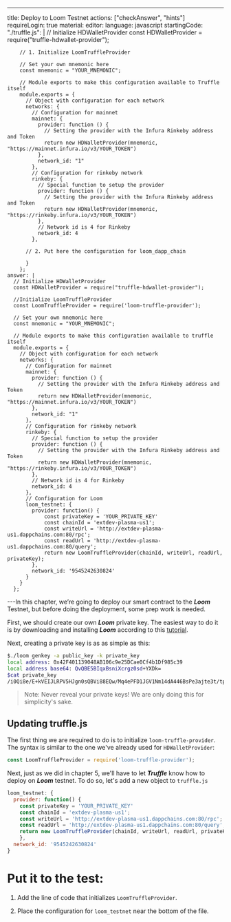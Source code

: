 ---
title: Deploy to Loom Testnet
actions: ["checkAnswer", "hints"]
requireLogin: true
material:
  editor:
    language: javascript
    startingCode:
      "./truffle.js": |
        // Initialize HDWalletProvider
        const HDWalletProvider = require("truffle-hdwallet-provider");

        // 1. Initialize LoomTruffleProvider

        // Set your own mnemonic here
        const mnemonic = "YOUR_MNEMONIC";

        // Module exports to make this configuration available to Truffle itself
        module.exports = {
          // Object with configuration for each network
          networks: {
            // Configuration for mainnet
            mainnet: {
              provider: function () {
                // Setting the provider with the Infura Rinkeby address and Token
                return new HDWalletProvider(mnemonic, "https://mainnet.infura.io/v3/YOUR_TOKEN")
              },
              network_id: "1"
            },
            // Configuration for rinkeby network
            rinkeby: {
              // Special function to setup the provider
              provider: function () {
                // Setting the provider with the Infura Rinkeby address and Token
                return new HDWalletProvider(mnemonic, "https://rinkeby.infura.io/v3/YOUR_TOKEN")
              },
              // Network id is 4 for Rinkeby
              network_id: 4
            },

          // 2. Put here the configuration for loom_dapp_chain

          }
        };
    answer: |
      // Initialize HDWalletProvider
      const HDWalletProvider = require("truffle-hdwallet-provider");

      //Initialize LoomTruffleProvider
      const LoomTruffleProvider = require('loom-truffle-provider');

      // Set your own mnemonic here
      const mnemonic = "YOUR_MNEMONIC";

      // Module exports to make this configuration available to truffle itself
      module.exports = {
        // Object with configuration for each network
        networks: {
          // Configuration for mainnet
          mainnet: {
            provider: function () {
              // Setting the provider with the Infura Rinkeby address and Token
              return new HDWalletProvider(mnemonic, "https://mainnet.infura.io/v3/YOUR_TOKEN")
            },
            network_id: "1"
          },
          // Configuration for rinkeby network
          rinkeby: {
            // Special function to setup the provider
            provider: function () {
              // Setting the provider with the Infura Rinkeby address and Token
              return new HDWalletProvider(mnemonic, "https://rinkeby.infura.io/v3/YOUR_TOKEN")
            },
            // Network id is 4 for Rinkeby
            network_id: 4
          },
          // Configuration for Loom
          loom_testnet: {
            provider: function() {
                const privateKey = 'YOUR_PRIVATE_KEY'
                const chainId = 'extdev-plasma-us1';
                const writeUrl = 'http://extdev-plasma-us1.dappchains.com:80/rpc';
                const readUrl = 'http://extdev-plasma-us1.dappchains.com:80/query';
                return new LoomTruffleProvider(chainId, writeUrl, readUrl, privateKey);
            },
            network_id: '9545242630824'
          }
        }
      };
---In this chapter, we’re going to deploy our smart contract to the **_Loom_**
Testnet, but before doing the deployment, some prep work is needed.

First, we should create our own **_Loom_** private key. The easiest way to do it
is by downloading and installing **_Loom_** according to this
<a href="https://loomx.io/developers/en/basic-install-all.html" target=_blank>tutorial</a>.

Next, creating a private key is as as simple as this:

```bash
$./loom genkey -a public_key -k private_key
local address: 0x42F401139048AB106c9e25DCae0Cf4b1Df985c39
local address base64: QvQBE5BIqxBsniXcrgz0sd+YXDk=
$cat private_key
/i0Qi8e/E+kVEIJLRPV5HJgn0sQBVi88EQw/Mq4ePFD1JGV1Nm14dA446BsPe3ajte3t/tpj7HaHDL84+Ce4Dg==
```

> Note: Never reveal your private keys! We are only doing this for simplicity's
> sake.

## Updating truffle.js

The first thing we are required to do is to initialize `loom-truffle-provider`.
The syntax is similar to the one we've already used for `HDWalletProvider`:

```JavaScript
const LoomTruffleProvider = require('loom-truffle-provider');
```

Next, just as we did in chapter 5, we'll have to let **_Truffle_** know how to
deploy on **_Loom_** testnet. To do so, let's add a new object to `truffle.js`

```JavaScript
loom_testnet: {
  provider: function() {
    const privateKey = 'YOUR_PRIVATE_KEY'
    const chainId = 'extdev-plasma-us1';
    const writeUrl = 'http://extdev-plasma-us1.dappchains.com:80/rpc';
    const readUrl = 'http://extdev-plasma-us1.dappchains.com:80/query';
    return new LoomTruffleProvider(chainId, writeUrl, readUrl, privateKey);
    },
  network_id: '9545242630824'
}
```

# Put it to the test:

1. Add the line of code that initializes `LoomTruffleProvider`.

2. Place the configuration for `loom_testnet` near the bottom of the file.
